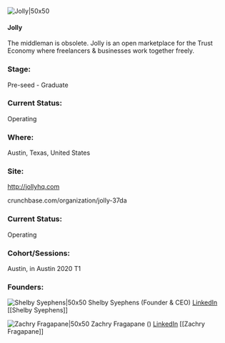 

![Jolly|50x50](https://apimg.techstars.com/connect/images/image_files/5de2fa34a36c11772c000014/original/Jolly_Logo_TM_sqr.jpg)

#### Jolly
The middleman is obsolete. Jolly is an open marketplace for the Trust Economy where freelancers & businesses work together freely.

### Stage: 
Pre-seed - Graduate 

### Current Status: 
Operating

### Where:
Austin, Texas, United States

### Site:
http://jollyhq.com



crunchbase.com/organization/jolly-37da

### Current Status: 
Operating

### Cohort/Sessions: 
Austin, in Austin 2020 T1

### Founders: 

![Shelby Syephens|50x50](https://apimg.techstars.com/connect/images/image_files/5de2f89934a60d501700000e/original/JSS-headshot.jpg) Shelby Syephens (Founder & CEO) [LinkedIn](https://linkedin.com/in/shelbystephens) [[Shelby Syephens]]

![Zachry Fragapane|50x50]() Zachry Fragapane () [LinkedIn](https://linkedin.com/in/zachry-fragapane) [[Zachry Fragapane]]


